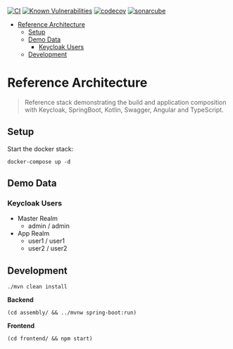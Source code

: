 [![CI](https://github.com/holisticon/secure-delete-article/actions/workflows/build.yml/badge.svg)](https://github.com/holisticon/secure-delete-article/actions/workflows/build.yml)
[![Known Vulnerabilities](https://snyk.io/test/github/holisticon/secure-delete-article/badge.svg?targetFile=pom.xml)](https://snyk.io/test/github/holisticon/reference-arch?targetFile=pom.xml)
[![codecov](https://codecov.io/gh/holisticon/secure-delete-article/branch/master/graph/badge.svg)](https://codecov.io/gh/holisticon/reference-arch)
[![sonarcube](https://sonarcloud.io/api/project_badges/measure?project=de.holisticon.reference-arch%3Areference-arch-parent&metric=alert_status)](https://sonarcloud.io/dashboard?id=de.holisticon.reference-arch%3Areference-arch-parent)

- [Reference Architecture](#reference-architecture)
  - [Setup](#setup)
  - [Demo Data](#demo-data)
    - [Keycloak Users](#keycloak-users)
  - [Development](#development)
  
# Reference Architecture

> Reference stack demonstrating the build and application composition with Keycloak, SpringBoot, Kotlin, Swagger, Angular and TypeScript.

## Setup

Start the docker stack:

```
docker-compose up -d
```

## Demo Data

### Keycloak Users

* Master Realm
  * admin / admin
* App Realm
  * user1 / user1
  * user2 / user2

## Development

```
./mvn clean install
```

**Backend**
```
(cd assembly/ && ../mvnw spring-boot:run)
```
**Frontend**
```
(cd frontend/ && npm start)
```
